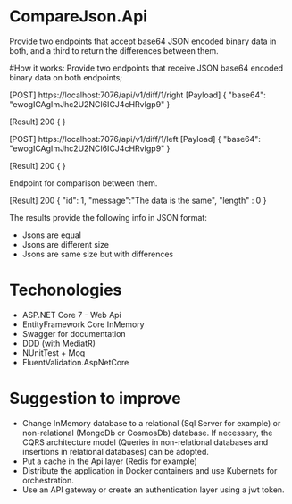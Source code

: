 # CompareJson.Api
Provide two endpoints that accept base64 JSON encoded binary data in both, and a third to return the differences between them.

#How it works:
Provide two endpoints that receive JSON base64 encoded binary data on both endpoints;

[POST] https://localhost:7076/api/v1/diff/1/right
[Payload]
{
  "base64": "ewogICAgImJhc2U2NCI6ICJ4cHRvIgp9"
}

[Result] 200
{
}

[POST] https://localhost:7076/api/v1/diff/1/left
[Payload]
{
  "base64": "ewogICAgImJhc2U2NCI6ICJ4cHRvIgp9"
}

[Result] 200
{
}

Endpoint for comparison between them.

[GET]:  https://localhost:7076/api/v1/diff/1

[Result] 200
{
  "id": 1,
  "message":"The data is the same",
  "length" : 0
}

The results provide the following info in JSON format:
- Jsons are equal
- Jsons are different size
- Jsons are same size but with differences

# Techonologies
- ASP.NET Core 7 - Web Api
- EntityFramework Core InMemory
- Swagger for documentation
- DDD (with MediatR)
- NUnitTest + Moq
- FluentValidation.AspNetCore 

# Suggestion to improve
- Change InMemory database to a relational (Sql Server for example) or non-relational (MongoDb or CosmosDb) database. If necessary, the CQRS architecture model (Queries in non-relational databases and insertions in relational databases) can be adopted.
- Put a cache in the Api layer (Redis for example)
- Distribute the application in Docker containers and use Kubernets for orchestration.
- Use an API gateway or create an authentication layer using a jwt token.
